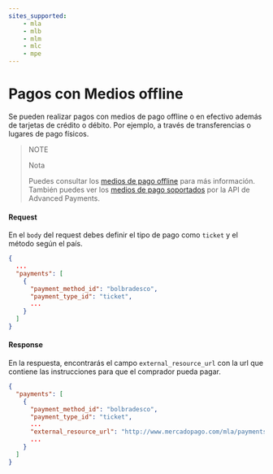 ```yaml
---
sites_supported:
    - mla
    - mlb
    - mlm
    - mlc
    - mpe
---
```


# Pagos con Medios offline

Se pueden realizar pagos con medios de pago offline o en efectivo además de tarjetas de crédito o débito. Por ejemplo, a través de transferencias o lugares de pago físicos.

> NOTE
> 
> Nota
>
> Puedes consultar los [medios de pago offline](https://www.mercadopago.com.ar/developers/es/guides/payments/api/other-payment-ways) para más información.
> También puedes ver los [medios de pago soportados](https://www.mercadopago.com.ar/developers/es/guides/advanced-payments/supported-payment-methods) por la API de Advanced Payments.

#### Request
En el `body` del request debes definir el tipo de pago como `ticket` y el método según el país.
```json
{
  ...
  "payments": [
    {
      "payment_method_id": "bolbradesco",
      "payment_type_id": "ticket",
      ...
    }
  ]
}
```

#### Response
En la respuesta, encontrarás el campo `external_resource_url` con la url que contiene las instrucciones para que el comprador pueda pagar.

```json
{
  "payments": [
    {
      "payment_method_id": "bolbradesco",
      "payment_type_id": "ticket",
      ...
      "external_resource_url": "http://www.mercadopago.com/mla/payments/ticket/helperpayment_id=4265666119&payment_method_reference_id=3575111597&caller_id=121212&hash=87069857reydfhgjhkjliouy7t6rd",
      ...
    }
  ]
}
```